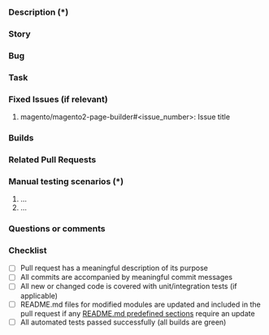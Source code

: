 <!---
    Thank you for contributing to Magento.
    To help us process this pull request we recommend that you add the following information:
     - Summary of the pull request,
     - Issue(s) related to the changes made,
     - Manual testing scenarios
    Fields marked with (*) are required. Please don't remove the template.
-->

<!--- Please provide a general summary of the Pull Request in the Title above -->

### Description (*)
<!---
    Please provide a description of the changes proposed in the pull request.
    Letting us know what has changed and why it needed changing will help us validate this pull request.
-->

### Story
<!--- 
* [<issue_number>](https://jira.corp.magento.com/browse/<issue_number>) <issue_title>
-->

### Bug
<!--- 
* [<issue_number>](https://jira.corp.magento.com/browse/<issue_number>) <issue_title>
-->

### Task
<!--- 
* [<issue_number>](https://jira.corp.magento.com/browse/<issue_number>) <issue_title>
-->

### Fixed Issues (if relevant)
<!---
    If relevant, please provide a list of fixed issues in the format magento/magento2-page-builder#<issue_number>.
    There could be 1 or more issues linked here and it will help us find some more information about the reasoning behind this change.
-->
1. magento/magento2-page-builder#<issue_number>: Issue title

### Builds
<!--- 
[All-User-Requested-Tests](https://m2build-ur.devops.magento.com/job/All-User-Requested-Tests/<build_number>)
-->

### Related Pull Requests
<!--- 
https://github.com/magento/magento2ce/pull/<related_pr>
-->
<!-- related pull request placeholder -->

### Manual testing scenarios (*)
<!---
    Please provide a set of unambiguous steps to test the proposed code change.
    Giving us manual testing scenarios will help with the processing and validation process.
-->
1. ...
2. ...

### Questions or comments
<!---
	If relevant, here you can ask questions or provide comments on your pull request for the reviewer
	For example if you need assistance with writing tests or would like some feedback on one of your development ideas
-->

### Checklist
 - [ ] Pull request has a meaningful description of its purpose
 - [ ] All commits are accompanied by meaningful commit messages
 - [ ] All new or changed code is covered with unit/integration tests (if applicable)
 - [ ] README.md files for modified modules are updated and included in the pull request if any [README.md predefined sections](https://github.com/magento/devdocs/wiki/Magento-module-README.md) require an update
 - [ ] All automated tests passed successfully (all builds are green)

